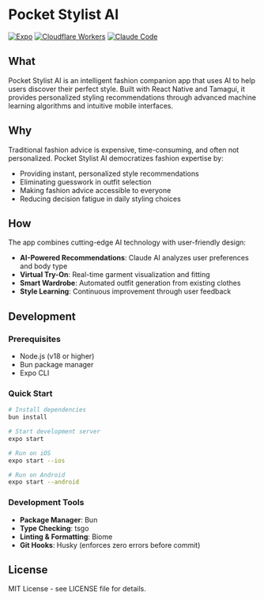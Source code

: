 # Pocket Stylist AI

[![Expo](https://img.shields.io/badge/Expo-000020?style=for-the-badge&logo=expo&logoColor=white)](https://expo.dev/)
[![Cloudflare Workers](https://img.shields.io/badge/Cloudflare%20Workers-F38020?style=for-the-badge&logo=cloudflare&logoColor=white)](https://workers.cloudflare.com/)
[![Claude Code](https://img.shields.io/badge/Claude%20Code-FF6B35?style=for-the-badge&logo=anthropic&logoColor=white)](https://claude.ai/code)

## What

Pocket Stylist AI is an intelligent fashion companion app that uses AI to help users discover their perfect style. Built with React Native and Tamagui, it provides personalized styling recommendations through advanced machine learning algorithms and intuitive mobile interfaces.

## Why

Traditional fashion advice is expensive, time-consuming, and often not personalized. Pocket Stylist AI democratizes fashion expertise by:

- Providing instant, personalized style recommendations
- Eliminating guesswork in outfit selection
- Making fashion advice accessible to everyone
- Reducing decision fatigue in daily styling choices

## How

The app combines cutting-edge AI technology with user-friendly design:

- **AI-Powered Recommendations**: Claude AI analyzes user preferences and body type
- **Virtual Try-On**: Real-time garment visualization and fitting
- **Smart Wardrobe**: Automated outfit generation from existing clothes
- **Style Learning**: Continuous improvement through user feedback

## Development

### Prerequisites

- Node.js (v18 or higher)
- Bun package manager
- Expo CLI

### Quick Start

```bash
# Install dependencies
bun install

# Start development server
expo start

# Run on iOS
expo start --ios

# Run on Android
expo start --android
```

### Development Tools

- **Package Manager**: Bun
- **Type Checking**: tsgo
- **Linting & Formatting**: Biome
- **Git Hooks**: Husky (enforces zero errors before commit)

## License

MIT License - see LICENSE file for details.